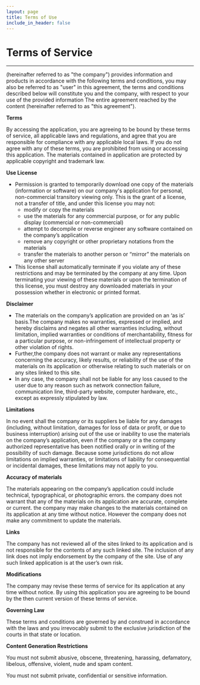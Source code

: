 ```yaml
---
layout: page
title: Terms of Use
include_in_header: false
---
```


# Terms of Service

------

(hereinafter referred to as "the company") provides information and products in accordance with the following terms and conditions, you may also be referred to as "user" in this agreement, the terms and conditions described below will constitute you and the company, with respect to your use of the provided information The entire agreement reached by the content (hereinafter referred to as "this agreement").

**Terms**

By accessing the application, you are agreeing to be bound by these terms of service, all applicable laws and regulations, and agree that you are responsible for compliance with any applicable local laws. If you do not agree with any of these terms, you are prohibited from using or accessing this application. The materials contained in application are protected by applicable copyright and trademark law.

**Use License**

- Permission is granted to temporarily download one copy of the materials (information or software) on our company's  application for personal, non-commercial transitory viewing only. This is the grant of a license, not a transfer of title, and under this license you may not:
  - modify or copy the materials
  - use the materials for any commercial purpose, or for any public display (commercial or non-commercial)
  - attempt to decompile or reverse engineer any software contained on the company’s application
  - remove any copyright or other proprietary notations from the materials
  - transfer the materials to another person or “mirror” the materials on any other server
- This license shall automatically terminate if you violate any of these restrictions and may be terminated by the company at any time. Upon terminating your viewing of these materials or upon the termination of this license, you must destroy any downloaded materials in your possession whether in electronic or printed format.

**Disclaimer**

- The materials on the company’s application are provided on an ‘as is’ basis.The company makes no warranties, expressed or implied, and hereby disclaims and negates all other warranties including, without limitation, implied warranties or conditions of merchantability, fitness for a particular purpose, or non-infringement of intellectual property or other violation of rights.
- Further,the company does not warrant or make any representations concerning the accuracy, likely results, or reliability of the use of the materials on its application or otherwise relating to such materials or on any sites linked to this site.
- In any case, the company shall not be liable for any loss caused to the user due to any reason such as network connection failure, communication line, third-party website, computer hardware, etc., except as expressly stipulated by law.

**Limitations**

In no event shall the company or its suppliers be liable for any damages (including, without limitation, damages for loss of data or profit, or due to business interruption) arising out of the use or inability to use the materials on the company’s application, even if the company or a the company authorized representative has been notified orally or in writing of the possibility of such damage. Because some jurisdictions do not allow limitations on implied warranties, or limitations of liability for consequential or incidental damages, these limitations may not apply to you.

**Accuracy of materials**

The materials appearing on the company’s application could include technical, typographical, or photographic errors. the company does not warrant that any of the materials on its application are accurate, complete or current. the company may make changes to the materials contained on its application at any time without notice. However the company does not make any commitment to update the materials.

**Links**

The company has not reviewed all of the sites linked to its application and is not responsible for the contents of any such linked site. The inclusion of any link does not imply endorsement by the company of the site. Use of any such linked application is at the user’s own risk.

**Modifications**

The company may revise these terms of service for its application at any time without notice. By using this application you are agreeing to be bound by the then current version of these terms of service.

**Governing Law**

These terms and conditions are governed by and construed in accordance with the laws and you irrevocably submit to the exclusive jurisdiction of the courts in that state or location.

**Content Generation Restrictions**

You must not submit abusive, obscene, threatening, harassing, defamatory, libelous, offensive, violent, nude and spam content.

You must not submit private, confidential or sensitive information.